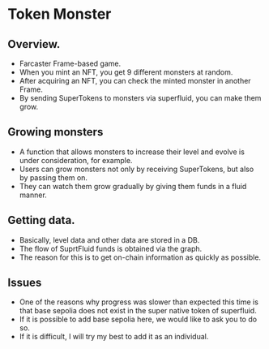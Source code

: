 # Token Monster

## Overview.

- Farcaster Frame-based game.
- When you mint an NFT, you get 9 different monsters at random.
- After acquiring an NFT, you can check the minted monster in another Frame.
- By sending SuperTokens to monsters via superfluid, you can make them grow.

## Growing monsters

- A function that allows monsters to increase their level and evolve is under consideration, for example.
- Users can grow monsters not only by receiving SuperTokens, but also by passing them on.
- They can watch them grow gradually by giving them funds in a fluid manner.

## Getting data.

- Basically, level data and other data are stored in a DB.
- The flow of SuprtFluid funds is obtained via the graph.
- The reason for this is to get on-chain information as quickly as possible.

## Issues

- One of the reasons why progress was slower than expected this time is that base sepolia does not exist in the super native token of superfluid.
- If it is possible to add base sepolia here, we would like to ask you to do so.
- If it is difficult, I will try my best to add it as an individual.

